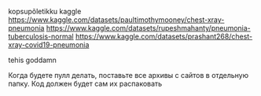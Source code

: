 kopsupõletikku kaggle
https://www.kaggle.com/datasets/paultimothymooney/chest-xray-pneumonia
https://www.kaggle.com/datasets/rupeshmahanty/pneumonia-tuberculosis-normal
https://www.kaggle.com/datasets/prashant268/chest-xray-covid19-pneumonia

tehis goddamn

Когда будете пулл делать, поставьте все архивы с сайтов в отдельную папку. Код должен будет сам их распаковать
